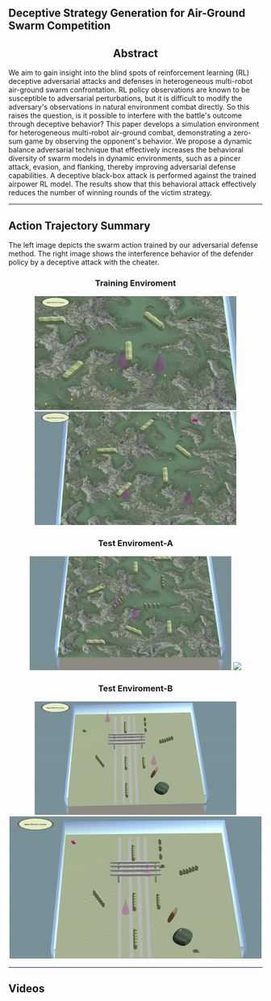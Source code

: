 ## Deceptive Strategy Generation for Air-Ground Swarm Competition

## <center> Abstract <center>
We aim to gain insight into the blind spots of reinforcement learning (RL) deceptive adversarial attacks and defenses in heterogeneous multi-robot air-ground swarm confrontation. RL policy observations are known to be susceptible to adversarial perturbations, but it is difficult to modify the adversary's observations in natural environment combat directly. So this raises the question, is it possible to interfere with the battle's outcome through deceptive behavior? This paper develops a simulation environment for heterogeneous multi-robot air-ground combat, demonstrating a zero-sum game by observing the opponent's behavior. We propose a dynamic balance adversarial technique that effectively increases the behavioral diversity of swarm models in dynamic environments, such as a pincer attack, evasion, and flanking, thereby improving adversarial defense capabilities. A deceptive black-box attack is performed against the trained airpower RL model. The results show that this behavioral attack effectively reduces the number of winning rounds of the victim strategy. 

---

## Action Trajectory Summary
The left image depicts the swarm action trained by our adversarial defense method. The right image shows the interference behavior of the defender policy by a deceptive attack with the cheater.

### <center>Training Enviroment</center>
<center class="half">
    <img src="https://raw.githubusercontent.com/herveyrobot/HMAG.github.io/gh-pages/image/TRE-A1.gif" width="400"/> <img src="https://raw.githubusercontent.com/herveyrobot/HMAG.github.io/gh-pages/image/TRE-C.gif" width="400"/>
</center>
    
### <center>Test Enviroment-A </center>
<center class="half">
    <img src="https://raw.githubusercontent.com/herveyrobot/HMAG.github.io/gh-pages/image/TEEA-A-1.gif" width="400"/> <img src="https://raw.githubusercontent.com/herveyrobot/HMAG.github.io/gh-pages/image/TEEA-C1.gif" width="500"/>
</center>

### <center>Test Enviroment-B </center>
<center class="half">
    <img src="https://raw.githubusercontent.com/herveyrobot/HMAG.github.io/gh-pages/image/TEEB-A.gif" width="400"/> <img src="https://raw.githubusercontent.com/herveyrobot/HMAG.github.io/gh-pages/image/TEEB-C.gif" width="500"/>
</center>
    
---
    

## Videos
    

